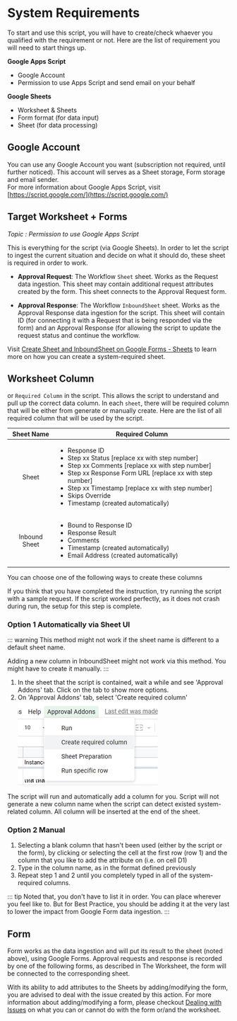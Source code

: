 # System Requirements
To start and use this script, you will have to create/check whaever you qualified with the requirement or not. Here are the list of requirement you will need to start things up.

**Google Apps Script**
- Google Account
- Permission to use Apps Script and send email on your behalf

**Google Sheets**
- Worksheet & Sheets
- Form format (for data input)
- Sheet (for data processing)

## Google Account
You can use any Google Account you want (subscription not required, until further noticed). This account will serves as a Sheet storage, Form storage and email sender.<br>
For more information about Google Apps Script, visit [https://script.google.com/](https://script.google.com/)

## Target Worksheet + Forms
*Topic : Permission to use Google Apps Script*

This is everything for the script (via Google Sheets). In order to let the script to ingest the current situation and decide on what it should do, these sheet is required in order to work.

- **Approval Request**: The Workflow `Sheet` sheet.
Works as the Request data ingestion. This sheet may contain additional request attributes created by the form. This sheet connects to the Approval Request form.

- **Approval Response**: The Workflow `InboundSheet` sheet.
Works as the Approval Response data ingestion for the script. This sheet will contain ID (for connecting it with a Request that is being responded via the form) and an Approval Response (for allowing the script to update the request status and continue the workflow.

Visit [Create Sheet and InboundSheet on Google Forms - Sheets]() to learn more on how you can create a system-required sheet.

## Worksheet Column
or `Required Column` in the script. This allows the script to understand and pull up the correct data column. In each `sheet`, there will be required column that will be either from generate or manually create. Here are the list of all required column that will be used by the script.

|  Sheet Name   | Required Column                                                                                                                                                                                                                                                                                                                           |
| :-----------: | ----------------------------------------------------------------------------------------------------------------------------------------------------------------------------------------------------------------------------------------------------------------------------------------------------------------------------------------- |
|     Sheet     | <ul><li> Response ID</li><li> Step xx Status [replace xx with step number]</li><li> Step xx Comments [replace xx with step number]</li><li> Step xx Response Form URL [replace xx with step number]</li><li> Step xx Timestamp [replace xx with step number]</li><li> Skips Override</li><li> Timestamp (created automatically)</li></ul> |
| Inbound Sheet | <ul><li>Bound to Response ID</li><li>Response Result</li><li>Comments</li><li>Timestamp (created automatically)</li><li>Email Address (created automatically)</li></ul>                                                                                                                                                                   |

You can choose one of the following ways to create these columns

If you think that you have completed the instruction, try running the script with a sample request. If the script worked perfectly, as it does not crash during run, the setup for this step is complete.

### Option 1 Automatically via Sheet UI
::: warning
This method might not work if the sheet name is different to a default sheet name.

Adding a new column in InboundSheet might not work via this method.
You might have to create it manually.
:::

1. In the sheet that the script is contained, wait a while and see 'Approval Addons' tab. Click on the tab to show more options.
2. On 'Approval Addons' tab, select 'Create required column'
![](./src/image_required_column.png)

The script will run and automatically add a column for you. Script will not generate a new column name when the script can detect existed system-related column. All column will be inserted at the end of the sheet.

### Option 2 Manual
1. Selecting a blank column that hasn't been used (either by the script or the form), by clicking or selecting the cell at the first row (row 1) and the column that you like to add the attribute on (i.e. on cell D1)
2. Type in the column name, as in the format defined previously
3. Repeat step 1 and 2 until you completely typed in all of the system-required columns.

::: tip
Noted that, you don't have to list it in order. You can place wherever you feel like to. But for Best Practice, you should be adding it at the very last to lower the impact from Google Form data ingestion.
:::

## Form
Form works as the data ingestion and will put its result to the sheet (noted above), using Google Forms. Approval requests and response is recorded by one of the following forms, as described in The Worksheet, the form will be connected to the corresponding sheet.

With its ability to add attributes to the Sheets by adding/modifying the form, you are advised to deal with the issue created by this action. For more information about adding/modifying a form, please checkout [Dealing with Issues](../../maintain/) on what you can or cannot do with the form or/and the worksheet.
